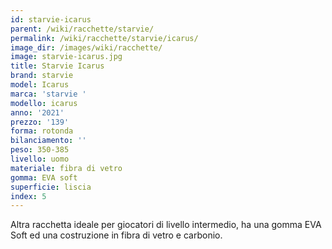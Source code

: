 ```yaml
---
id: starvie-icarus
parent: /wiki/racchette/starvie/
permalink: /wiki/racchette/starvie/icarus/
image_dir: /images/wiki/racchette/
image: starvie-icarus.jpg
title: Starvie Icarus
brand: starvie
model: Icarus
marca: 'starvie '
modello: icarus
anno: '2021'
prezzo: '139'
forma: rotonda
bilanciamento: ''
peso: 350-385
livello: uomo
materiale: fibra di vetro
gomma: EVA soft
superficie: liscia
index: 5
---
```

Altra racchetta ideale per giocatori di livello intermedio, ha una gomma EVA Soft ed una costruzione in fibra di vetro e carbonio.